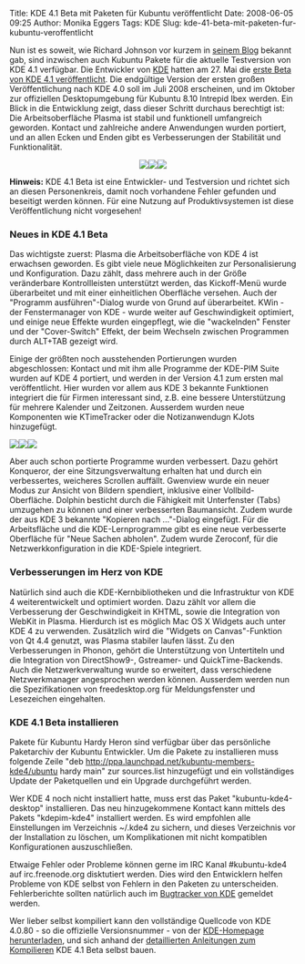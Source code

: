 Title: KDE 4.1 Beta mit Paketen für Kubuntu veröffentlicht
Date: 2008-06-05 09:25
Author: Monika Eggers
Tags: KDE
Slug: kde-41-beta-mit-paketen-fur-kubuntu-veroffentlicht

Nun ist es soweit, wie Richard Johnson vor kurzem in [seinem
Blog](http://blog.nixternal.com/2008.06.05/hardy-kde-41-beta-1-completed/)
bekannt gab, sind inzwischen auch Kubuntu Pakete für die aktuelle
Testversion von KDE 4.1 verfügbar. Die Entwickler von
[KDE](http://www.kde.org/ "http://www.kde.org") hatten
am 27. Mai die [erste Beta von KDE 4.1
veröffentlicht](http://www.kde.org/announcements/announce-4.1-beta1.php "http://www.kde.org/announcements/announce-4.1-beta1.php"). Die endgültige Version der ersten großen Veröffentlichung nach
KDE 4.0 soll im Juli 2008 erscheinen, und im Oktober zur offiziellen
Desktopumgebung für Kubuntu 8.10 Intrepid Ibex werden. Ein Blick in die
Entwicklung zeigt, dass dieser Schritt durchaus berechtigt ist: Die
Arbeitsoberfläche Plasma ist stabil und funktionell umfangreich
geworden. Kontact und zahlreiche andere Anwendungen wurden portiert, und
an allen Ecken und Enden gibt es Verbesserungen der Stabilität und
Funktionalität.


<div align="center">

[![](http://wiki.kubuntu-de.org/images/Kde-svn-korganizer-kmail-preview.png)](http://wiki.kubuntu-de.org/images/Kde-svn-korganizer-kmail.png)[![](http://wiki.kubuntu-de.org/images/Kde-svn-switcher-3-preview.png)](http://wiki.kubuntu-de.org/images/Kde-svn-switcher-3.png)[![](http://wiki.kubuntu-de.org/images/Kde-svn-panel-krunner-add.widgets1-preview.png)](http://wiki.kubuntu-de.org/images/Kde-svn-panel-krunner-add.widgets1.png)

</div>


**Hinweis:** KDE 4.1 Beta ist eine Entwickler- und Testversion und
richtet sich an diesen Personenkreis, damit noch vorhandene Fehler
gefunden und beseitigt werden können. Für eine Nutzung auf
Produktivsystemen ist diese Veröffentlichung nicht vorgesehen!


<!--break--><!--break-->




### Neues in KDE 4.1 Beta


Das wichtigste zuerst: Plasma die Arbeitsoberfläche von KDE 4 ist
erwachsen geworden. Es gibt viele neue Möglichkeiten zur
Personalisierung und Konfiguration. Dazu zählt, dass mehrere auch in der
Größe veränderbare Kontrollleisten unterstützt werden, das Kickoff-Menü
wurde überarbeitet und mit einer einheitlichen Oberfläche versehen. Auch
der "Programm ausführen"-Dialog wurde von Grund auf überarbeitet. KWin -
der Fenstermanager von KDE - wurde weiter auf Geschwindigkeit optimiert,
und einige neue Effekte wurden eingepflegt, wie die "wackelnden" Fenster
und der "Cover-Switch" Effekt, der beim Wechseln zwischen Programmen
durch ALT+TAB gezeigt wird.


Einige der größten noch ausstehenden Portierungen wurden abgeschlossen:
Kontact und mit ihm alle Programme der KDE-PIM Suite wurden auf KDE 4
portiert, und werden in der Version 4.1 zum ersten mal veröffentlicht.
Hier wurden vor allem aus KDE 3 bekannte Funktionen integriert die für
Firmen interessant sind, z.B. eine bessere Unterstützung für mehrere
Kalender und Zeitzonen. Ausserdem wurden neue Komponenten wie
KTimeTracker oder die Notizanwendugn KJots hinzugefügt.


[![](http://wiki.kubuntu-de.org/images/Kde-svn-dolphin-preview.png)](http://wiki.kubuntu-de.org/images/Kde-svn-dolphin.png)[![](http://wiki.kubuntu-de.org/images/Kde-svn-wobbly-windows-snow-preview.png)](http://wiki.kubuntu-de.org/images/Kde-svn-wobbly-windows-snow.png)[![](http://wiki.kubuntu-de.org/images/Kde-svn-gwenview-okular-preview.png)](http://wiki.kubuntu-de.org/images/Kde-svn-gwenview-okular.png)


Aber auch schon portierte Programme wurden verbessert. Dazu gehört
Konqueror, der eine Sitzungsverwaltung erhalten hat und durch ein
verbessertes, weicheres Scrollen auffällt. Gwenview wurde ein neuer
Modus zur Ansicht von Bildern spendiert, inklusive einer
Vollbild-Oberfläche. Dolphin besticht durch die Fähigkeit mit
Unterfenster (Tabs) umzugehen zu können und einer verbesserten
Baumansicht. Zudem wurde der aus KDE 3 bekannte "Kopieren nach
..."-Dialog eingefügt. Für die Arbeitsfläche und die KDE-Lernprogramme
gibt es eine neue verbesserte Oberfläche für "Neue Sachen abholen".
Zudem wurde Zeroconf, für die Netzwerkkonfiguration in die KDE-Spiele
integriert.





### Verbesserungen im Herz von KDE


Natürlich sind auch die KDE-Kernbibliotheken und die Infrastruktur von
KDE 4 weiterentwickelt und optimiert worden. Dazu zählt vor allem die
Verbesserung der Geschwindigkeit in KHTML, sowie die Integration von
WebKit in Plasma. Hierdurch ist es möglich Mac OS X Widgets auch unter
KDE 4 zu verwenden. Zusätzlich wird die "Widgets on Canvas"-Funktion von
Qt 4.4 genutzt, was Plasma stabiler laufen lässt. Zu den Verbesserungen
in Phonon, gehört die Unterstützung von Untertiteln und die Integration
von DirectShow9-, Gstreamer- und QuickTime-Backends. Auch die
Netzwerkverwaltung wurde so erweitert, dass verschiedene Netzwerkmanager
angesprochen werden können. Ausserdem werden nun die Spezifikationen von
freedesktop.org für Meldungsfenster und Lesezeichen eingehalten.





### KDE 4.1 Beta installieren


Pakete für Kubuntu Hardy Heron sind verfügbar über das persönliche
Paketarchiv der Kubuntu Entwickler. Um die Pakete zu installieren muss
folgende Zeile "deb
<http://ppa.launchpad.net/kubuntu-members-kde4/ubuntu> hardy main" zur
sources.list hinzugefügt und ein vollständiges Update der Paketquellen
und ein Upgrade durchgeführt werden.


Wer KDE 4 noch nicht installiert hatte, muss erst das Paket
"kubuntu-kde4-desktop" installieren. Das neu hinzugekommene Kontact kann
mittels des Pakets "kdepim-kde4" installiert werden. Es wird empfohlen
alle Einstellungen im Verzeichnis \~/.kde4 zu sichern, und dieses
Verzeichnis vor der Installation zu löschen, um Komplikationen mit nicht
kompatiblen Konfigurationen auszuschließen.


Etwaige Fehler oder Probleme können gerne im IRC Kanal \#kubuntu-kde4
auf irc.freenode.org disktutiert werden. Dies wird den Entwicklern
helfen Probleme von KDE selbst von Fehlern in den Paketen zu
unterscheiden. Fehlerberichte sollten natürlich auch im [Bugtracker von
KDE](http://bugs.kde.org) gemeldet werden.


Wer lieber selbst kompiliert kann den vollständige Quellcode von KDE
4.0.80 - so die offizielle Versionsnummer - von der [KDE-Homepage
herunterladen](http://www.kde.org/info/4.0.80.php "http://www.kde.org/info/4.0.80.php"), und sich anhand der [detaillierten Anleitungen zum
Kompilieren](http://techbase.kde.org/Getting_Started/Build/KDE4 "http://techbase.kde.org/Getting_Started/Build/KDE4") KDE 4.1 Beta selbst bauen.



